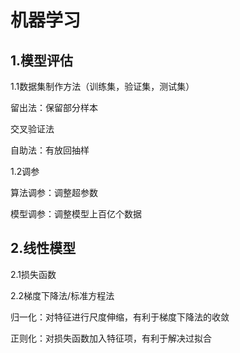 # 机器学习

## 1.模型评估

1.1数据集制作方法（训练集，验证集，测试集）

留出法：保留部分样本

交叉验证法

自助法：有放回抽样

1.2调参

算法调参：调整超参数

模型调参：调整模型上百亿个数据

## 2.线性模型

2.1损失函数

2.2梯度下降法/标准方程法

归一化：对特征进行尺度伸缩，有利于梯度下降法的收敛

正则化：对损失函数加入特征项，有利于解决过拟合